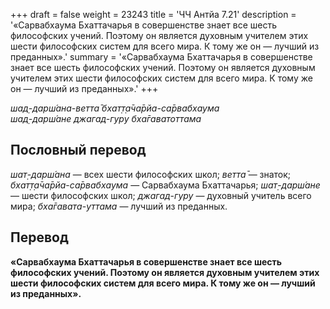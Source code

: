 +++
draft = false
weight = 23243
title = 'ЧЧ Антйа 7.21'
description = '«Сарвабхаума Бхаттачарья в совершенстве знает все шесть философских учений. Поэтому он является духовным учителем этих шести философских систем для всего мира. К тому же он — лучший из преданных».'
summary = '«Сарвабхаума Бхаттачарья в совершенстве знает все шесть философских учений. Поэтому он является духовным учителем этих шести философских систем для всего мира. К тому же он — лучший из преданных».'
+++

_шад̣-дарш́ана-ветта̄ бхат̣т̣а̄ча̄рйа-са̄рвабхаума  
шад̣-дарш́ане джагад-гуру бха̄гаватоттама_

## Пословный перевод

_шат̣_\-_дарш́ана_ — всех шести философских школ; _ветта̄_ — знаток; _бхат̣т̣а̄ча̄рйа_\-_са̄рвабхаума_ — Сарвабхаума Бхаттачарья; _шат̣_\-_дарш́ане_ — шести философских школ; _джагад_\-_гуру_ — духовный учитель всего мира; _бха̄гавата_\-_уттама_ — лучший из преданных.

## Перевод

**«Сарвабхаума Бхаттачарья в совершенстве знает все шесть философских учений. Поэтому он является духовным учителем этих шести философских систем для всего мира. К тому же он — лучший из преданных».**
